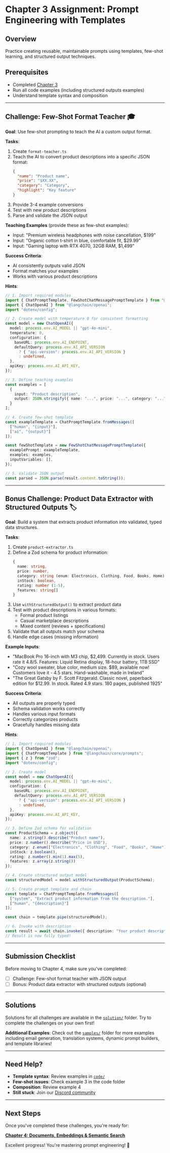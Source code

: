 # Chapter 3 Assignment: Prompt Engineering with Templates

## Overview

Practice creating reusable, maintainable prompts using templates, few-shot learning, and structured output techniques.

## Prerequisites

- Completed [Chapter 3](./README.md)
- Run all code examples (including structured outputs examples)
- Understand template syntax and composition

---

## Challenge: Few-Shot Format Teacher 🎓

**Goal**: Use few-shot prompting to teach the AI a custom output format.

**Tasks**:
1. Create `format-teacher.ts`
2. Teach the AI to convert product descriptions into a specific JSON format:
   ```json
   {
     "name": "Product name",
     "price": "$XX.XX",
     "category": "Category",
     "highlight": "Key feature"
   }
   ```
3. Provide 3-4 example conversions
4. Test with new product descriptions
5. Parse and validate the JSON output

**Teaching Examples** (provide these as few-shot examples):
- Input: "Premium wireless headphones with noise cancellation, $199"
- Input: "Organic cotton t-shirt in blue, comfortable fit, $29.99"
- Input: "Gaming laptop with RTX 4070, 32GB RAM, $1,499"

**Success Criteria**:
- AI consistently outputs valid JSON
- Format matches your examples
- Works with various product descriptions

**Hints**:
```typescript
// 1. Import required modules
import { ChatPromptTemplate, FewShotChatMessagePromptTemplate } from "@langchain/core/prompts";
import { ChatOpenAI } from "@langchain/openai";
import "dotenv/config";

// 2. Create model with temperature 0 for consistent formatting
const model = new ChatOpenAI({
  model: process.env.AI_MODEL || "gpt-4o-mini",
  temperature: 0,
  configuration: {
    baseURL: process.env.AI_ENDPOINT,
    defaultQuery: process.env.AI_API_VERSION
      ? { "api-version": process.env.AI_API_VERSION }
      : undefined,
  },
  apiKey: process.env.AI_API_KEY,
});

// 3. Define teaching examples
const examples = [
  {
    input: "Product description",
    output: JSON.stringify({ name: "...", price: "...", category: "...", highlight: "..." }, null, 2)
  }
];

// 4. Create few-shot template
const exampleTemplate = ChatPromptTemplate.fromMessages([
  ["human", "{input}"],
  ["ai", "{output}"]
]);

const fewShotTemplate = new FewShotChatMessagePromptTemplate({
  examplePrompt: exampleTemplate,
  examples: examples,
  inputVariables: [],
});

// 5. Validate JSON output
const parsed = JSON.parse(result.content.toString());
```

---

## Bonus Challenge: Product Data Extractor with Structured Outputs 🏷️

**Goal**: Build a system that extracts product information into validated, typed data structures.

**Tasks**:
1. Create `product-extractor.ts`
2. Define a Zod schema for product information:
   ```typescript
   {
     name: string,
     price: number,
     category: string (enum: Electronics, Clothing, Food, Books, Home),
     inStock: boolean,
     rating: number (1-5),
     features: string[]
   }
   ```
3. Use `withStructuredOutput()` to extract product data
4. Test with product descriptions in various formats:
   - Formal product listings
   - Casual marketplace descriptions
   - Mixed content (reviews + specifications)
5. Validate that all outputs match your schema
6. Handle edge cases (missing information)

**Example Inputs**:
- "MacBook Pro 16-inch with M3 chip, $2,499. Currently in stock. Users rate it 4.8/5. Features: Liquid Retina display, 18-hour battery, 1TB SSD"
- "Cozy wool sweater, blue color, medium size. $89, available now! Customers love it - 4.5 stars. Hand-washable, made in Ireland"
- "The Great Gatsby by F. Scott Fitzgerald. Classic novel, paperback edition for $12.99. In stock. Rated 4.9 stars. 180 pages, published 1925"

**Success Criteria**:
- All outputs are properly typed
- Schema validation works correctly
- Handles various input formats
- Correctly categorizes products
- Gracefully handles missing data

**Hints**:
```typescript
// 1. Import required modules
import { ChatOpenAI } from "@langchain/openai";
import { ChatPromptTemplate } from "@langchain/core/prompts";
import { z } from "zod";
import "dotenv/config";

// 2. Create model
const model = new ChatOpenAI({
  model: process.env.AI_MODEL || "gpt-4o-mini",
  configuration: {
    baseURL: process.env.AI_ENDPOINT,
    defaultQuery: process.env.AI_API_VERSION
      ? { "api-version": process.env.AI_API_VERSION }
      : undefined,
  },
  apiKey: process.env.AI_API_KEY,
});

// 3. Define Zod schema for validation
const ProductSchema = z.object({
  name: z.string().describe("Product name"),
  price: z.number().describe("Price in USD"),
  category: z.enum(["Electronics", "Clothing", "Food", "Books", "Home"]),
  inStock: z.boolean(),
  rating: z.number().min(1).max(5),
  features: z.array(z.string())
});

// 4. Create structured output model
const structuredModel = model.withStructuredOutput(ProductSchema);

// 5. Create prompt template and chain
const template = ChatPromptTemplate.fromMessages([
  ["system", "Extract product information from the description."],
  ["human", "{description}"]
]);

const chain = template.pipe(structuredModel);

// 6. Invoke with description
const result = await chain.invoke({ description: "Your product description" });
// Result is now fully typed!
```

---

## Submission Checklist

Before moving to Chapter 4, make sure you've completed:

- [ ] Challenge: Few-shot format teacher with JSON output
- [ ] Bonus: Product data extractor with structured outputs (optional)

---

## Solutions

Solutions for all challenges are available in the [`solution/`](./solution/) folder. Try to complete the challenges on your own first!

**Additional Examples**: Check out the [`samples/`](./samples/) folder for more examples including email generation, translation systems, dynamic prompt builders, and template libraries!

---

## Need Help?

- **Template syntax**: Review examples in [`code/`](./code/)
- **Few-shot issues**: Check example 3 in the code folder
- **Composition**: Review example 4
- **Still stuck**: Join our [Discord community](https://aka.ms/foundry/discord)

---

## Next Steps

Once you've completed these challenges, you're ready for:

**[Chapter 4: Documents, Embeddings & Semantic Search](../04-documents-embeddings-semantic-search/README.md)**

Excellent progress! You're mastering prompt engineering! 🚀
